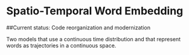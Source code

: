 # Spatio-Temporal Word Embedding

##Current status: Code reorganization and modernization

Two models that use a continuous time distribution and that represent words as trajectories in a continuous space.
